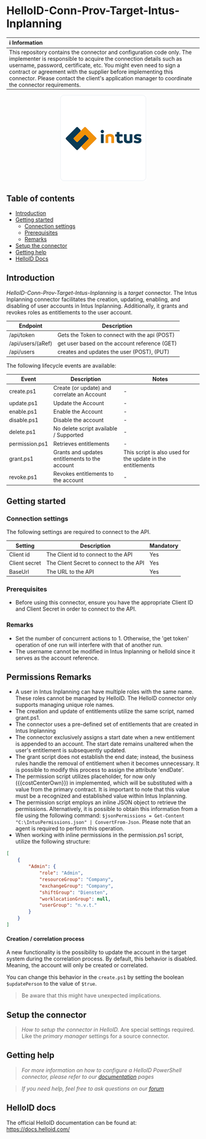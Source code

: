 # HelloID-Conn-Prov-Target-Intus-Inplanning

| :information_source: Information |
|:---------------------------|
| This repository contains the connector and configuration code only. The implementer is responsible to acquire the connection details such as username, password, certificate, etc. You might even need to sign a contract or agreement with the supplier before implementing this connector. Please contact the client's application manager to coordinate the connector requirements. |

<p align="center">
  <img src="assets/logo.png">
</p>

## Table of contents

- [Introduction](#Introduction)
- [Getting started](#Getting-started)
  + [Connection settings](#Connection-settings)
  + [Prerequisites](#Prerequisites)
  + [Remarks](#Remarks)
- [Setup the connector](@Setup-The-Connector)
- [Getting help](#Getting-help)
- [HelloID Docs](#HelloID-docs)

## Introduction

_HelloID-Conn-Prov-Target-Intus-Inplanning_ is a _target_ connector. The Intus Inplanning connector facilitates the creation, updating, enabling, and disabling of user accounts in Intus Inplanning. Additionally, it grants and revokes roles as entitlements to the user account.

| Endpoint                                          | Description                                   |
| ------------------------------------------------- | --------------------------------------------- |
| /api/token                                        | Gets the Token to connect with the api (POST) |
| /api/users/$($aRef)                               | get user based on the account reference (GET) |
| /api/users                                        | creates and updates the user (POST), (PUT)    |

The following lifecycle events are available:

| Event           | Description                                     | Notes                                                       |
|-----------------|-------------------------------------------------|------------------------------------------------------------ |
| create.ps1      | Create (or update) and correlate an Account     | -                                                           |
| update.ps1      | Update the Account                              | -                                                           |
| enable.ps1      | Enable the Account                              | -                                                           |
| disable.ps1     | Disable the account                             | -                                                           |
| delete.ps1      | No delete script available / Supported          | -                                                           |
| permission.ps1  | Retrieves entitlements                          | -                                                           |
| grant.ps1       | Grants and updates entitlements to the account  | This script is also used for the update in the entitlements |
| revoke.ps1      | Revokes entitlements to the account             | -                                                           |


## Getting started

### Connection settings

The following settings are required to connect to the API.

| Setting       | Description                             | Mandatory   |
| ------------- | --------------------------------------- | ----------- |
| Client id     | The Client id to connect to the API     | Yes         |
| Client secret | The Client Secret to connect to the API | Yes         |
| BaseUrl       | The URL to the API                      | Yes         |

### Prerequisites
 - Before using this connector, ensure you have the appropriate Client ID and Client Secret in order to connect to the API.

### Remarks
- Set the number of concurrent actions to 1. Otherwise, the 'get token' operation of one run will interfere with that of another run.
- The username cannot be modified in Intus Inplanning or helloId since it serves as the account reference.

## Permissions Remarks
- A user in Intus Inplanning can have multiple roles with the same name. These roles cannot be managed by HelloID. The HelloID connector only supports managing unique role names.
- The creation and update of entitlements utilize the same script, named grant.ps1.
- The connector uses a pre-defined set of entitlements that are created in Intus Inplanning
- The connector exclusively assigns a start date when a new entitlement is appended to an account. The start date remains unaltered when the user's entitlement is subsequently updated.
- The grant script does not establish the end date; instead, the business rules handle the removal of entitlement when it becomes unnecessary. It is possible to modify this process to assign the attribute 'endDate'.
- The permission script utilizes placeholder, for now only ({{costCenterOwn}}) in implememted, which will be substituted with a value from the primary contract. It is important to note that this value must be a recognized and established value within Intus Inplanning.
- The permission script employs an inline JSON object to retrieve the permissions. Alternatively, it is possible to obtain this information from a file using the following command: ```$jsonPermissions = Get-Content "C:\IntusPermissions.json" | ConvertFrom-Json```. Please note that an agent is required to perform this operation.
- When working with inline permissions in the permission.ps1 script, utilize the following structure:


```JSON
[
    {
        "Admin": {
            "role": "Admin",
            "resourceGroup": "Company",
            "exchangeGroup": "Company",
            "shiftGroup": "Diensten",
            "worklocationGroup": null,
            "userGroup": "n.v.t."
        }
    }
]
```

#### Creation / correlation process

A new functionality is the possibility to update the account in the target system during the correlation process. By default, this behavior is disabled. Meaning, the account will only be created or correlated.

You can change this behavior in the `create.ps1` by setting the boolean `$updatePerson` to the value of `$true`.

> Be aware that this might have unexpected implications.

## Setup the connector

> _How to setup the connector in HelloID._ Are special settings required. Like the _primary manager_ settings for a source connector.

## Getting help

> _For more information on how to configure a HelloID PowerShell connector, please refer to our [documentation](https://docs.helloid.com/hc/en-us/articles/360012558020-Configure-a-custom-PowerShell-target-system) pages_

> _If you need help, feel free to ask questions on our [forum](https://forum.helloid.com/forum/helloid-connectors/provisioning/1481-helloid-conn-prov-target-intus)_

## HelloID docs

The official HelloID documentation can be found at: https://docs.helloid.com/